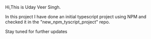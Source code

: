 
Hi,This is Uday Veer Singh.

In this project I have done an initial typescript project using NPM and checked it in the 
"new_npm_tyscript_project" repo.

Stay tuned for further updates